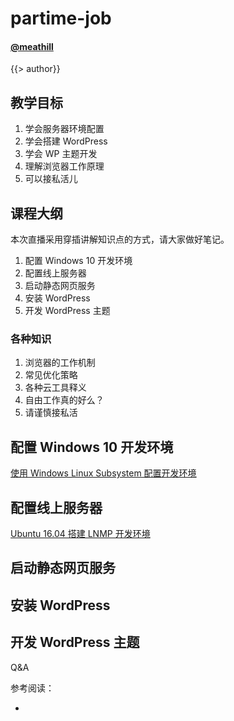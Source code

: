 <!--
title: partime-job
description: A live to share my partime-job experience.
-->

partime-job
=======

#### [@meathill](https://weibo.com/meathill/)

<!-- page -->

{{> author}}

<!-- page -->

## 教学目标

1. 学会服务器环境配置
2. 学会搭建 WordPress
3. 学会 WP 主题开发
4. 理解浏览器工作原理
5. 可以接私活儿

<!-- page -->

## 课程大纲

本次直播采用穿插讲解知识点的方式，请大家做好笔记。

<!-- section -->

1. 配置 Windows 10 开发环境
2. 配置线上服务器
3. 启动静态网页服务
4. 安装 WordPress
5. 开发 WordPress 主题

<!-- section -->

### 各种知识

1. 浏览器的工作机制
2. 常见优化策略
3. 各种云工具释义
4. 自由工作真的好么？
5. 请谨慎接私活

<!-- page -->

## 配置 Windows 10 开发环境

[使用 Windows Linux Subsystem 配置开发环境](https://blog.meathill.com/tech/setup-windows-subsystem-linux-for-php.html)

<!-- page -->

## 配置线上服务器

[Ubuntu 16.04 搭建 LNMP 开发环境](https://blog.meathill.com/tech/serverside/setting-lnmp-on-ubuntu-16-04.html)

<!-- page -->

## 启动静态网页服务

<!-- page -->

## 安装 WordPress

<!-- page -->

## 开发 WordPress 主题

<!-- page -->

Q&A

<!-- page -->

参考阅读：

*
